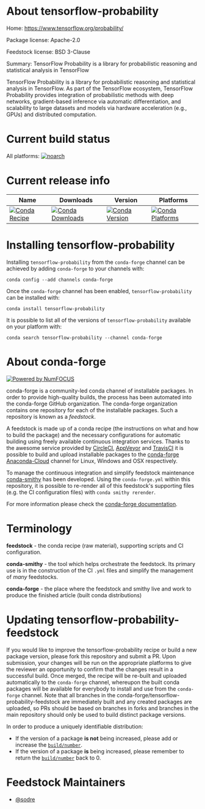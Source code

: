 <!--
# -*- mode: jinja -*-
-->

About tensorflow-probability
============================

Home: https://www.tensorflow.org/probability/

Package license: Apache-2.0

Feedstock license: BSD 3-Clause

Summary: TensorFlow Probability is a library for probabilistic reasoning and statistical analysis in TensorFlow

TensorFlow Probability is a library for probabilistic reasoning
and statistical analysis in TensorFlow. As part of the TensorFlow
ecosystem, TensorFlow Probability provides integration of
probabilistic methods with deep networks, gradient-based inference
via automatic differentiation, and scalability to large datasets
and models via hardware acceleration (e.g., GPUs) and distributed
computation.


Current build status
====================

All platforms:
[![noarch](https://img.shields.io/circleci/project/github/conda-forge/tensorflow-probability-feedstock/master.svg?label=noarch)](https://circleci.com/gh/conda-forge/tensorflow-probability-feedstock)

Current release info
====================

| Name | Downloads | Version | Platforms |
| --- | --- | --- | --- |
| [![Conda Recipe](https://img.shields.io/badge/recipe-tensorflow--probability-green.svg)](https://anaconda.org/conda-forge/tensorflow-probability) | [![Conda Downloads](https://img.shields.io/conda/dn/conda-forge/tensorflow-probability.svg)](https://anaconda.org/conda-forge/tensorflow-probability) | [![Conda Version](https://img.shields.io/conda/vn/conda-forge/tensorflow-probability.svg)](https://anaconda.org/conda-forge/tensorflow-probability) | [![Conda Platforms](https://img.shields.io/conda/pn/conda-forge/tensorflow-probability.svg)](https://anaconda.org/conda-forge/tensorflow-probability) |

Installing tensorflow-probability
=================================

Installing `tensorflow-probability` from the `conda-forge` channel can be achieved by adding `conda-forge` to your channels with:

```
conda config --add channels conda-forge
```

Once the `conda-forge` channel has been enabled, `tensorflow-probability` can be installed with:

```
conda install tensorflow-probability
```

It is possible to list all of the versions of `tensorflow-probability` available on your platform with:

```
conda search tensorflow-probability --channel conda-forge
```


About conda-forge
=================

[![Powered by NumFOCUS](https://img.shields.io/badge/powered%20by-NumFOCUS-orange.svg?style=flat&colorA=E1523D&colorB=007D8A)](http://numfocus.org)

conda-forge is a community-led conda channel of installable packages.
In order to provide high-quality builds, the process has been automated into the
conda-forge GitHub organization. The conda-forge organization contains one repository
for each of the installable packages. Such a repository is known as a *feedstock*.

A feedstock is made up of a conda recipe (the instructions on what and how to build
the package) and the necessary configurations for automatic building using freely
available continuous integration services. Thanks to the awesome service provided by
[CircleCI](https://circleci.com/), [AppVeyor](https://www.appveyor.com/)
and [TravisCI](https://travis-ci.org/) it is possible to build and upload installable
packages to the [conda-forge](https://anaconda.org/conda-forge)
[Anaconda-Cloud](https://anaconda.org/) channel for Linux, Windows and OSX respectively.

To manage the continuous integration and simplify feedstock maintenance
[conda-smithy](https://github.com/conda-forge/conda-smithy) has been developed.
Using the ``conda-forge.yml`` within this repository, it is possible to re-render all of
this feedstock's supporting files (e.g. the CI configuration files) with ``conda smithy rerender``.

For more information please check the [conda-forge documentation](https://conda-forge.org/docs/).

Terminology
===========

**feedstock** - the conda recipe (raw material), supporting scripts and CI configuration.

**conda-smithy** - the tool which helps orchestrate the feedstock.
                   Its primary use is in the construction of the CI ``.yml`` files
                   and simplify the management of *many* feedstocks.

**conda-forge** - the place where the feedstock and smithy live and work to
                  produce the finished article (built conda distributions)


Updating tensorflow-probability-feedstock
=========================================

If you would like to improve the tensorflow-probability recipe or build a new
package version, please fork this repository and submit a PR. Upon submission,
your changes will be run on the appropriate platforms to give the reviewer an
opportunity to confirm that the changes result in a successful build. Once
merged, the recipe will be re-built and uploaded automatically to the
`conda-forge` channel, whereupon the built conda packages will be available for
everybody to install and use from the `conda-forge` channel.
Note that all branches in the conda-forge/tensorflow-probability-feedstock are
immediately built and any created packages are uploaded, so PRs should be based
on branches in forks and branches in the main repository should only be used to
build distinct package versions.

In order to produce a uniquely identifiable distribution:
 * If the version of a package **is not** being increased, please add or increase
   the [``build/number``](https://conda.io/docs/user-guide/tasks/build-packages/define-metadata.html#build-number-and-string).
 * If the version of a package **is** being increased, please remember to return
   the [``build/number``](https://conda.io/docs/user-guide/tasks/build-packages/define-metadata.html#build-number-and-string)
   back to 0.

Feedstock Maintainers
=====================

* [@sodre](https://github.com/sodre/)

